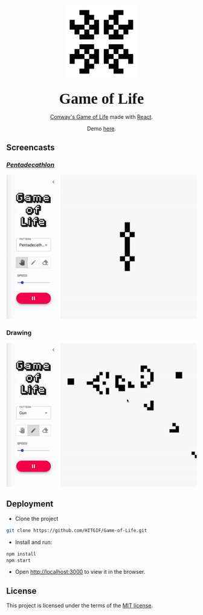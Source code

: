<p align="center">
    <img
    class='logo'
    src='src/res/img/gol_logo.svg' />
</p>
<h1 align="center" class='title'>Game  of Life</h1>
<div align="center">

[Conway's Game of Life](https://www.conwaylife.com/) made with [React](https://reactjs.org/). 

Demo [here](https://life.carbonyl.io).

</div>

## Screencasts
### [*Pentadecathlon*](https://www.conwaylife.com/wiki/Pentadecathlon)
![pentadecathlon](/src/res/img/penta.gif)
### Drawing
![draw](/src/res/img/draw.gif)

## Deployment

- Clone the project

```bash
git clone https://github.com/HITGIF/Game-of-Life.git
```

- Install and run:

```bash
npm install
npm start
```

- Open [http://localhost:3000](http://localhost:3000) to view it in the browser.

## License

This project is licensed under the terms of the [MIT license](/LICENSE).

<style>
.logo {
    width: 192px;
    height: 192px;
    margin: 12px;
}
.title {
    font-family: Fipps; 
    font-size: 40px;
    margin: 16px;
}
@font-face {
    font-family: "Fipps";
    src: url("src/fonts/Fipps-Regular.otf");
}
</style>
